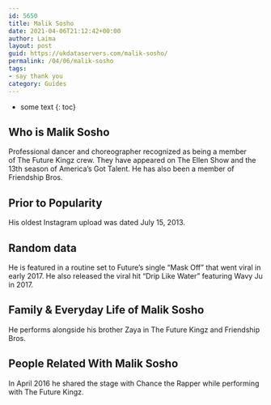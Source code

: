 ```yaml
---
id: 5650
title: Malik Sosho
date: 2021-04-06T21:12:42+00:00
author: Laima
layout: post
guid: https://ukdataservers.com/malik-sosho/
permalink: /04/06/malik-sosho
tags:
- say thank you
category: Guides
---
```


* some text
{: toc}


## Who is Malik Sosho
                  
                  
                  
Professional dancer and choreographer recognized as being a member of The Future Kingz crew. They have appeared on The Ellen Show and the 13th season of America&#8217;s Got Talent. He has also been a member of Friendship Bros. 
                  
              
            
              
            
                
                
                
## Prior to Popularity
                  
                  
                  
His oldest Instagram upload was dated July 15, 2013. 
                  
              
            
              
            
                
                
                
## Random data
                  
                  
                  
He is featured in a routine set to Future&#8217;s single &#8220;Mask Off&#8221; that went viral in early 2017. He also released the viral hit &#8220;Drip Like Water&#8221; featuring Wavy Ju in 2017.
                  
              
            
              
            
                
                
                
## Family & Everyday Life of Malik Sosho
                  
                  
                  
He performs alongside his brother Zaya in The Future Kingz and Friendship Bros.
                  
              
            
              
            
                
                
                
## People Related With Malik Sosho
                  
                  
                  
In April 2016 he shared the stage with Chance the Rapper while performing with The Future Kingz.
                  
              
            
              
            
                
              
            
              
              
            
            
              
            
          
          
          